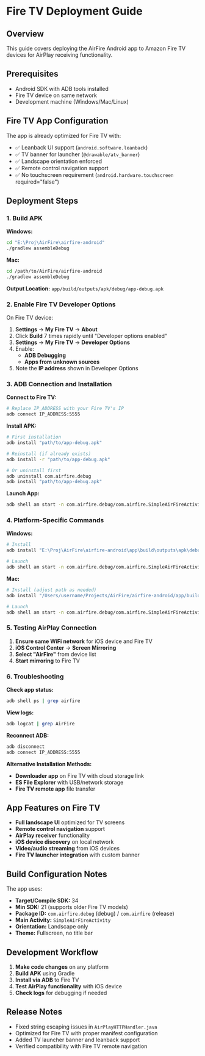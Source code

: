 # Fire TV Deployment Guide

## Overview
This guide covers deploying the AirFire Android app to Amazon Fire TV devices for AirPlay receiving functionality.

## Prerequisites
- Android SDK with ADB tools installed
- Fire TV device on same network
- Development machine (Windows/Mac/Linux)

## Fire TV App Configuration
The app is already optimized for Fire TV with:
- ✅ Leanback UI support (`android.software.leanback`)
- ✅ TV banner for launcher (`@drawable/atv_banner`)
- ✅ Landscape orientation enforced
- ✅ Remote control navigation support
- ✅ No touchscreen requirement (`android.hardware.touchscreen` required="false")

## Deployment Steps

### 1. Build APK

**Windows:**
```bash
cd "E:\Proj\AirFire\airfire-android"
./gradlew assembleDebug
```

**Mac:**
```bash
cd /path/to/AirFire/airfire-android
./gradlew assembleDebug
```

**Output Location:** `app/build/outputs/apk/debug/app-debug.apk`

### 2. Enable Fire TV Developer Options

On Fire TV device:
1. **Settings** → **My Fire TV** → **About**
2. Click **Build** 7 times rapidly until "Developer options enabled"
3. **Settings** → **My Fire TV** → **Developer Options**
4. Enable:
   - **ADB Debugging**
   - **Apps from unknown sources**
5. Note the **IP address** shown in Developer Options

### 3. ADB Connection and Installation

**Connect to Fire TV:**
```bash
# Replace IP_ADDRESS with your Fire TV's IP
adb connect IP_ADDRESS:5555
```

**Install APK:**
```bash
# First installation
adb install "path/to/app-debug.apk"

# Reinstall (if already exists)
adb install -r "path/to/app-debug.apk"

# Or uninstall first
adb uninstall com.airfire.debug
adb install "path/to/app-debug.apk"
```

**Launch App:**
```bash
adb shell am start -n com.airfire.debug/com.airfire.SimpleAirFireActivity
```

### 4. Platform-Specific Commands

**Windows:**
```bash
# Install
adb install "E:\Proj\AirFire\airfire-android\app\build\outputs\apk\debug\app-debug.apk"

# Launch
adb shell am start -n com.airfire.debug/com.airfire.SimpleAirFireActivity
```

**Mac:**
```bash
# Install (adjust path as needed)
adb install "/Users/username/Projects/AirFire/airfire-android/app/build/outputs/apk/debug/app-debug.apk"

# Launch
adb shell am start -n com.airfire.debug/com.airfire.SimpleAirFireActivity
```

### 5. Testing AirPlay Connection

1. **Ensure same WiFi network** for iOS device and Fire TV
2. **iOS Control Center** → **Screen Mirroring**
3. **Select "AirFire"** from device list
4. **Start mirroring** to Fire TV

### 6. Troubleshooting

**Check app status:**
```bash
adb shell ps | grep airfire
```

**View logs:**
```bash
adb logcat | grep AirFire
```

**Reconnect ADB:**
```bash
adb disconnect
adb connect IP_ADDRESS:5555
```

**Alternative Installation Methods:**
- **Downloader app** on Fire TV with cloud storage link
- **ES File Explorer** with USB/network storage
- **Fire TV remote app** file transfer

## App Features on Fire TV

- **Full landscape UI** optimized for TV screens
- **Remote control navigation** support
- **AirPlay receiver** functionality
- **iOS device discovery** on local network
- **Video/audio streaming** from iOS devices
- **Fire TV launcher integration** with custom banner

## Build Configuration Notes

The app uses:
- **Target/Compile SDK:** 34
- **Min SDK:** 21 (supports older Fire TV models)
- **Package ID:** `com.airfire.debug` (debug) / `com.airfire` (release)
- **Main Activity:** `SimpleAirFireActivity`
- **Orientation:** Landscape only
- **Theme:** Fullscreen, no title bar

## Development Workflow

1. **Make code changes** on any platform
2. **Build APK** using Gradle
3. **Install via ADB** to Fire TV
4. **Test AirPlay functionality** with iOS device
5. **Check logs** for debugging if needed

## Release Notes

- Fixed string escaping issues in `AirPlayHTTPHandler.java`
- Optimized for Fire TV with proper manifest configuration
- Added TV launcher banner and leanback support
- Verified compatibility with Fire TV remote navigation